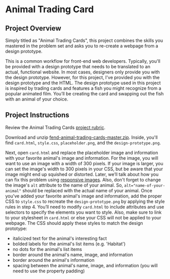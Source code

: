 # Animal Trading Card
## Project Overview

Simply titled as "Animal Trading Cards", this project combines the skills you mastered in the problem set and asks you to re-create a webpage from a design prototype.

This is a common workflow for front-end web developers. Typically, you'll be provided with a design prototype that needs to be translated to an actual, functional website. In most cases, designers only provide you with the design prototype. However, for this project, I've provided you with the design prototype and the HTML. The design prototype used in this project is inspired by trading cards and features a fish you might recognize from a popular animated film. You’ll be creating the card and swapping out the fish with an animal of your choice.

## Project Instructions

Review the Animal Trading Cards [project rubric](https://review.udacity.com/#!/projects/7428479271/rubric).

Download and unzip [fend-animal-trading-cards-master.zip](https://github.com/udacity/fend-animal-trading-cards/archive/master.zip). Inside, you'll find `card.html`, `style.css`, `placeholder.png`, and the `design-prototype.png`.

Next, open `card.html` and replace the placeholder image and information with your favorite animal's image and information. For the image, you will want to use an image with a width of 300 pixels. If your image is larger, you can set the image's width to 300 pixels in your CSS, but be aware that your image might end up squished or distorted. Later, we’ll talk about how you can fix this problem using [responsive images](https://classroom.udacity.com/nanodegrees/nd001/parts/0011345404/modules/273669854375462/lessons/3532609279/concepts/39168787570923). Also, don't forget to change the image's `alt` attribute to the name of your animal. So, `alt="name-of-your-animal"` should be replaced with the actual name of your animal.
Once you've added your favorite animal's image and information, add the proper CSS to `style.css` to recreate the `design-prototype.png` by applying the style rules in step 4. You’ll need to modify `card.html` to include attributes and use selectors to specify the elements you want to style. Also, make sure to link to your stylesheet in `card.html` or else your CSS will not be applied to your webpage.
The CSS should apply these styles to match the design prototype:
* italicized text for the animal's interesting fact
* bolded labels for the animal's list items (e.g. 'Habitat')
* no dots for the animal's list items
* border around the animal's name, image, and information
* border around the animal's information
* spacing between the animal's name, image, and information (you will need to use the property padding)